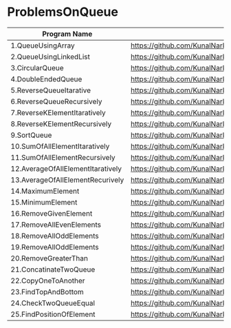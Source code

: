 # ProblemsOnQueue

| Program Name             | Link Of Souce code                                                                   |
| ----------------- | ------------------------------------------------------------------ |
1.QueueUsingArray   |https://github.com/KunalNarkhedePatil/LogicBuilding/blob/main/Queue/QueueUsingArray.cpp
2.QueueUsingLinkedList   |https://github.com/KunalNarkhedePatil/LogicBuilding/blob/main/Queue/QueueUsingLinkedList.cpp
3.CircularQueue   |https://github.com/KunalNarkhedePatil/LogicBuilding/blob/main/Queue/CircularQueue.cpp
4.DoubleEndedQueue   |https://github.com/KunalNarkhedePatil/LogicBuilding/blob/main/Queue/DoubleEndedQueue.cpp
5.ReverseQueueItarative   |https://github.com/KunalNarkhedePatil/LogicBuilding/blob/main/Queue/ReverseQueueItarative.cpp
6.ReverseQueueRecursively   |https://github.com/KunalNarkhedePatil/LogicBuilding/blob/main/Queue/ReverseQueueRecursively.cpp
7.ReverseKElementItaratively   |https://github.com/KunalNarkhedePatil/LogicBuilding/blob/main/Queue/ReverseKElementItaratively.cpp
8.ReverseKElementRecursively   |https://github.com/KunalNarkhedePatil/LogicBuilding/blob/main/Queue/ReverseKElementRecursively.cpp
9.SortQueue   |https://github.com/KunalNarkhedePatil/LogicBuilding/blob/main/Queue/SortQueue.cpp
10.SumOfAllElementItaratively   |https://github.com/KunalNarkhedePatil/LogicBuilding/blob/main/Queue/SumOfAllElementItaratively.cpp
11.SumOfAllElementRecursively   |https://github.com/KunalNarkhedePatil/LogicBuilding/blob/main/Queue/SumOfAllElementRecursively.cpp
12.AverageOfAllElementItaratively   |https://github.com/KunalNarkhedePatil/LogicBuilding/tree/main/FundamentalProblems
13.AverageOfAllElementRecurively   |https://github.com/KunalNarkhedePatil/LogicBuilding/tree/main/FundamentalProblems
14.MaximumElement   |https://github.com/KunalNarkhedePatil/LogicBuilding/blob/main/Queue/MaximumElement.cpp
15.MinimumElement   |https://github.com/KunalNarkhedePatil/LogicBuilding/blob/main/Queue/MinimumElement.cpp
16.RemoveGivenElement   |https://github.com/KunalNarkhedePatil/LogicBuilding/blob/main/Queue/RemoveGivenElement.cpp
17.RemoveAllEvenElements   |https://github.com/KunalNarkhedePatil/LogicBuilding/blob/main/Queue/RemoveAllEvenElements.cpp
18.RemoveAllOddElements   |https://github.com/KunalNarkhedePatil/LogicBuilding/blob/main/Queue/RemoveAllOddElements.cpp
19.RemoveAllOddElements   |https://github.com/KunalNarkhedePatil/LogicBuilding/blob/main/Queue/RemoveAllOddElements.cpp
20.RemoveGreaterThan   |https://github.com/KunalNarkhedePatil/LogicBuilding/blob/main/Queue/RemoveGreaterThan.cpp
21.ConcatinateTwoQueue   |https://github.com/KunalNarkhedePatil/LogicBuilding/blob/main/Queue/ConcatinateTwoQueue.cpp
22.CopyOneToAnother   |https://github.com/KunalNarkhedePatil/LogicBuilding/blob/main/Queue/CopyOneToAnother.cpp
23.FindTopAndBottom   |https://github.com/KunalNarkhedePatil/LogicBuilding/blob/main/Queue/FindTopAndBottom.cpp
24.CheckTwoQueueEqual   |https://github.com/KunalNarkhedePatil/LogicBuilding/blob/main/Queue/CheckTwoQueueEqual.cpp
25.FindPositionOfElement   |https://github.com/KunalNarkhedePatil/LogicBuilding/blob/main/Queue/FindPositionOfElement.cpp